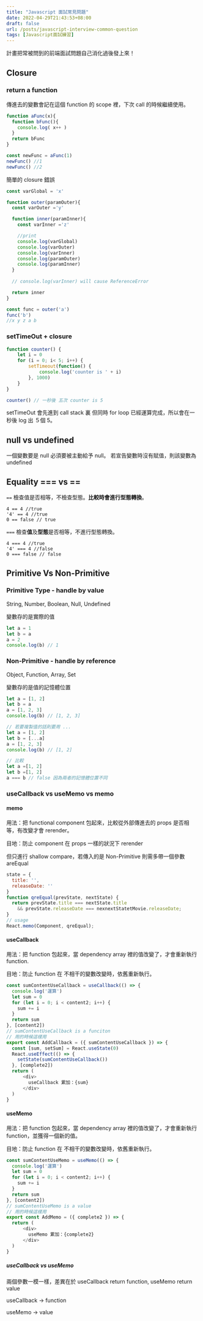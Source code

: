 ```yaml
---
title: "Javascript 面試常見問題"
date: 2022-04-29T21:43:53+08:00
draft: false
url: /posts/javascript-interview-common-question
tags: [Javascript面試練習]
---
```


計畫把常被問到的前端面試問題自己消化過後發上來！

## Closure
### return a function
傳進去的變數會記在這個 function 的 scope 裡，下次 call 的時候繼續使用。
```javascript
function aFunc(x){
  function bFunc(){
    console.log( x++ )
  }
  return bFunc
}

const newFunc = aFunc(1)
newFunc() //1
newFunc() //2
```
簡單的 closure 錯誤
```javascript
const varGlobal = 'x'

function outer(paramOuter){
  const varOuter ='y'

  function inner(paramInner){
    const varInner ='z'

    //print
    console.log(varGlobal)
    console.log(varOuter)
    console.log(varInner)
    console.log(paramOuter)
    console.log(paramInner)
  }
  
  // console.log(varInner) will cause ReferenceError

  return inner
}

const func = outer('a')
func('b')
//x y z a b
```
### setTimeOut + closure
```javascript
function counter() {
    let i = 0
    for (i = 0; i< 5; i++) {
        setTimeout(function() {
            console.log('counter is ' + i)
        }, 1000)
    }
}

counter() // 一秒後 五次 counter is 5
```
setTimeOut 會先進到 call stack 裏 但同時 for loop 已經運算完成，所以會在一秒後 log 出 ５個 5。

## null vs undefined
一個變數要是 null 必須要被主動給予 null。
若宣告變數時沒有賦值，則該變數為 undefined

## Equality === vs ==
`==` 檢查值是否相等，不檢查型態。**比較時會進行型態轉換**。

```
4 == 4 //true
'4' == 4 //true
0 == false // true
```

`===` 檢查**值**及**型態**是否相等，不進行型態轉換。
```
4 === 4 //true
'4' === 4 //false
0 === false // false
```

## Primitive Vs Non-Primitive

### Primitive Type - handle by value
String, Number, Boolean, Null, Undefined

變數存的是實際的值
```javascript
let a = 1
let b = a
a = 2
console.log(b) // 1
```

### Non-Primitive - handle by reference
Object, Function, Array, Set

變數存的是值的記憶體位置
```javascript
let a = [1, 2]
let b = a
a = [1, 2, 3]
console.log(b) // [1, 2, 3]

// 若要複製值的話則要用 ...
let a = [1, 2]
let b = [...a]
a = [1, 2, 3]
console.log(b) // [1, 2]

// 比較
let a =[1, 2]
let b =[1, 2]
a === b // false 因為兩者的記憶體位置不同
```

### useCallback vs useMemo vs memo
#### memo
用法：把 functional component 包起來，比較從外部傳進去的 props 是否相等，有改變才會 rerender。

目地：防止 component 在 props 一樣的狀況下 rerender

但只進行 shallow compare，若傳入的是 Non-Primitive 則需多帶一個參數 areEqual
```javascript
state = {
  title: '',
  releaseDate: ''
}
function qreEqual(prevState, nextState) {
  return prevState.title === nextState.title
    && prevState.releaseDate === nexnextStatetMovie.releaseDate;
}
// usage
React.memo(Component, qreEqual);
```

#### useCallback
用法：把 function 包起來，當 dependency array 裡的值改變了，才會重新執行 function.

目地：防止 function 在 不相干的變數改變時，依舊重新執行。

```javascript
const sumContentUseCallback = useCallback(() => {
  console.log('運算')
  let sum = 0
  for (let i = 0; i < content2; i++) {
    sum += i
  }
  return sum
}, [content2])
// sumContentUseCallback is a funciton
// 用的時候這樣用
export const AddCallback = ({ sumContentUseCallback }) => {
  const [sum, setSum] = React.useState(0)
  React.useEffect(() => {
    setState(sumContentUseCallback())
  }, [complete2])
  return (
      <div>
        useCallback 累加：{sum}
      </div>
  )
}
```

#### useMemo
用法：把 function 包起來，當 dependency array 裡的值改變了，才會重新執行 function，並獲得一個新的值。

目地：防止 function 在 不相干的變數改變時，依舊重新執行。

```javascript
const sumContentUseMemo = useMemo(() => {
  console.log('運算')
  let sum = 0
  for (let i = 0; i < content2; i++) {
    sum += i
  }
  return sum
}, [content2])
// sumContentUseMemo is a value
// 用的時候這樣用
export const AddMemo = ({ complete2 }) => {
  return (
      <div>
        useMemo 累加：{complete2}
      </div>
  )
}
```

##### useCallback vs useMemo
兩個參數一模一樣，差異在於 useCallback return function, useMemo return value

useCallback -> function

useMemo -> value

